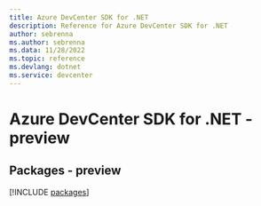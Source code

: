 ```yaml
---
title: Azure DevCenter SDK for .NET
description: Reference for Azure DevCenter SDK for .NET
author: sebrenna
ms.author: sebrenna
ms.data: 11/28/2022
ms.topic: reference
ms.devlang: dotnet
ms.service: devcenter
---
```

# Azure DevCenter SDK for .NET - preview
## Packages - preview
[!INCLUDE [packages](devcenter-index.md)]